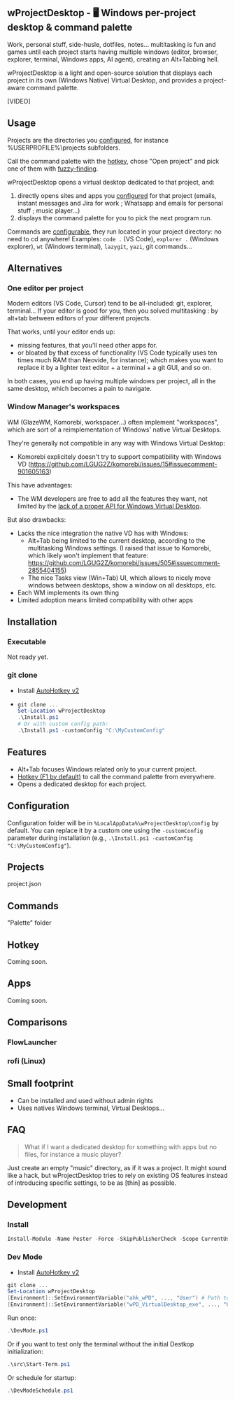 ## wProjectDesktop - 🖥️ Windows per-project desktop & command palette

Work, personal stuff, side-husle, dotfiles, notes... multitasking is fun and games until each project starts having multiple windows (editor, browser, explorer, terminal, Windows apps, AI agent), creating an Alt+Tabbing hell.

wProjectDesktop is a light and open-source solution that displays each project in its own (Windows Native) Virtual Desktop, and provides a project-aware command palette.

[VIDEO]

## Usage

Projects are the directories you [configured](#projects), for instance %USERPROFILE%\projects subfolders.

Call the command palette with the [hotkey](#hotkey), chose "Open project" and pick one of them with [fuzzy-finding](https://github.com/junegunn/fzf).

wProjectDesktop opens a virtual desktop dedicated to that project, and:
1. directly opens sites and apps you [configured](#apps) for that project (emails, instant messages and Jira for work ; Whatsapp and emails for personal stuff ; music player...)
2. displays the command palette for you to pick the next program run.

Commands are [configurable](#configuration), they run located in your project directory: no need to cd anywhere! Examples: `code .` (VS Code), `explorer .` (Windows explorer), `wt` (Windows terminal), `lazygit`, `yazi`, git commands...

## Alternatives
### One editor per project
Modern editors (VS Code, Cursor) tend to be all-included: git, explorer, terminal... If your editor is good for you, then you solved multitasking : by alt+tab between editors of your different projects.

That works, until your editor ends up:
- missing features, that you'll need other apps for.
- or bloated by that excess of functionality (VS Code typically uses ten times much RAM than Neovide, for instance); which makes you want to replace it by a lighter text editor + a terminal + a git GUI, and so on.

In both cases, you end up having multiple windows per project, all in the same desktop, which becomes a pain to navigate.

### Window Manager's workspaces
WM (GlazeWM, Komorebi, workspacer...) often implement "workspaces", which are sort of a reimplementation of Windows' native Virtual Desktops.

They're generally not compatible in any way with Windows Virtual Desktop:
- Komorebi explicitely doesn't try to support compatibility with Windows VD (https://github.com/LGUG2Z/komorebi/issues/15#issuecomment-901605163)

This have advantages:
- The WM developers are free to add all the features they want, not limited by the [lack of a proper API for Windows Virtual Desktop](https://devblogs.microsoft.com/oldnewthing/20201123-00/?p=104476).

But also drawbacks:
- Lacks the nice integration the native VD has with Windows:
  - Alt+Tab being limited to the current desktop, according to the multitasking Windows settings. (I raised that issue to Komorebi, which likely won't implement that feature: https://github.com/LGUG2Z/komorebi/issues/505#issuecomment-2855404155)
  - The nice Tasks view (Win+Tab) UI, which allows to nicely move windows between desktops, show a window on all desktops, etc.
- Each WM implements its own thing
- Limited adoption means limited compatibility with other apps

## Installation
### Executable
Not ready yet.
### git clone
- Install [AutoHotkey v2](www.autohotkey.com/about)
- ~~~ps1
  git clone ...
  Set-Location wProjectDesktop
  .\Install.ps1
  # Or with custom config path:
  .\Install.ps1 -customConfig "C:\MyCustomConfig"
  ~~~

## Features
- Alt+Tab focuses Windows related only to your current project.
- [Hotkey (F1 by default)](#hotkey) to call the command palette from everywhere.
- Opens a dedicated desktop for each project.

## Configuration
Configuration folder will be in `%LocalAppData%\wProjectDesktop\config` by default. You can replace it by a custom one using the `-customConfig` parameter during installation (e.g., `.\Install.ps1 -customConfig "C:\MyCustomConfig"`).

## Projects
project.json
## Commands
"Palette" folder
## Hotkey
Coming soon.
## Apps
Coming soon.

## Comparisons
### FlowLauncher
### rofi (Linux)

## Small footprint
- Can be installed and used without admin rights
- Uses natives Windows terminal, Virtual Desktops...

## FAQ
> What if I want a dedicated desktop for something with apps but no files, for instance a music player?

Just create an empty "music" directory, as if it was a project. It might sound like a hack, but wProjectDesktop tries to rely on existing OS features instead of introducing specific settings, to be as [thin] as possible.

## Development
### Install
~~~ps1
Install-Module -Name Pester -Force -SkipPublisherCheck -Scope CurrentUser
~~~
### Dev Mode
- Install [AutoHotkey v2](www.autohotkey.com/about)
~~~ps1
git clone ...
Set-Location wProjectDesktop
[Environment]::SetEnvironmentVariable("ahk_wPD", ..., "User") # Path to the (AutoHotkey v2)[www.autohotkey.com/about] executable (or run Install.ps1)
[Environment]::SetEnvironmentVariable("wPD_VirtualDesktop_exe", ..., "User") # Path to (VirtualDesktop.exe)[https://github.com/MScholtes/VirtualDesktop/releases/download/V1.20/VirtualDesktop11-24H2.exe].
~~~

Run once:
~~~ps1
.\DevMode.ps1
~~~
Or if you want to test only the terminal without the initial Destkop initialization:
~~~ps1
.\src\Start-Term.ps1
~~~
Or schedule for startup:
~~~ps1
.\DevModeSchedule.ps1
~~~

